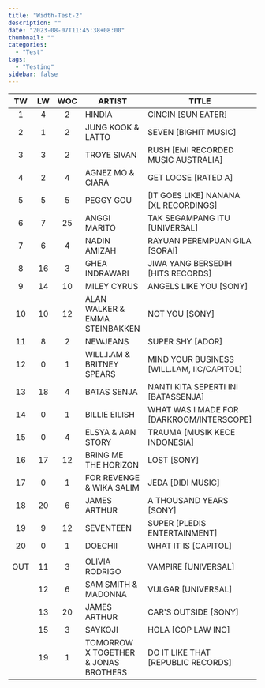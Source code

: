 ```yaml
---
title: "Width-Test-2"
description: ""
date: "2023-08-07T11:45:38+08:00"
thumbnail: ""
categories:
  - "Test"
tags:
  - "Testing"
sidebar: false
---
```


|TW|LW|WOC|ARTIST|TITLE|PEAK|PTW|PLW|MOVE|TLW|TOTAL|
|:---:|:---:|:---:|---|---|:---:|:---:|:---:|:---:|:---:|:---:|
|1|4|2|HINDIA|CINCIN [SUN EATER]|1|6340|3060|3280|3060|9400|
|2|1|2|JUNG KOOK & LATTO|SEVEN [BIGHIT MUSIC]|1|5690|13970|-8280|13970|19660|
|3|3|2|TROYE SIVAN|RUSH [EMI RECORDED MUSIC AUSTRALIA]|3|2520|3080|-560|3080|5600|
|4|2|4|AGNEZ MO & CIARA|GET LOOSE [RATED A]|1|2480|11280|-8800|22120|24600|
|5|5|5|PEGGY GOU|[IT GOES LIKE] NANANA [XL RECORDINGS]|1|1700|2480|-780|15100|16800|
|6|7|25|ANGGI MARITO|TAK SEGAMPANG ITU [UNIVERSAL]|3|1390|1210|180|22221|23611|
|7|6|4|NADIN AMIZAH|RAYUAN PEREMPUAN GILA [SORAI]|4|1166|2045|-879|4508|5674|
|8|16|3|GHEA INDRAWARI|JIWA YANG BERSEDIH [HITS RECORDS]|8|1149|589|560|1128|2277|
|9|14|10|MILEY CYRUS|ANGELS LIKE YOU [SONY]|2|1122|664|458|7938|9060|
|10|10|12|ALAN WALKER & EMMA STEINBAKKEN|NOT YOU [SONY]|1|801|740|61|14403|15204|
|11|8|2|NEWJEANS|SUPER SHY [ADOR]|8|795|1025|-230|1025|1820|
|12|0|1|WILL.I.AM & BRITNEY SPEARS|MIND YOUR BUSINESS [WILL.I.AM, IIC/CAPITOL]|12|720|0|720|0|720|
|13|18|4|BATAS SENJA|NANTI KITA SEPERTI INI [BATASSENJA]|3|700|561|139|3265|3965|
|14|0|1|BILLIE EILISH|WHAT WAS I MADE FOR [DARKROOM/INTERSCOPE]|14|625|0|625|0|625|
|15|0|4|ELSYA & AAN STORY|TRAUMA [MUSIK KECE INDONESIA]|15|624|0|624|3446|4070|
|16|17|12|BRING ME THE HORIZON|LOST [SONY]|5|560|580|-20|8780|9340|
|17|0|1|FOR REVENGE & WIKA SALIM|JEDA [DIDI MUSIC]|17|540|0|540|0|540|
|18|20|6|JAMES ARTHUR|A THOUSAND YEARS [SONY]|5|490|492|-2|3217|3707|
|19|9|12|SEVENTEEN|SUPER [PLEDIS ENTERTAINMENT]|3|440|780|-340|8149|8589|
|20|0|1|DOECHII|WHAT IT IS [CAPITOL]|20|420|0|420|0|420|
| | | | | | | | | | | |
|OUT|11|3|OLIVIA RODRIGO|VAMPIRE [UNIVERSAL]|5| | | | | |
| |12|6|SAM SMITH & MADONNA|VULGAR [UNIVERSAL]|1| | | | | |
| |13|20|JAMES ARTHUR|CAR'S OUTSIDE [SONY]|4| | | | | |
| |15|3|SAYKOJI|HOLA [COP LAW INC]|15| | | | | |
| |19|1|TOMORROW X TOGETHER & JONAS BROTHERS|DO IT LIKE THAT [REPUBLIC RECORDS]|19| | | | | |
